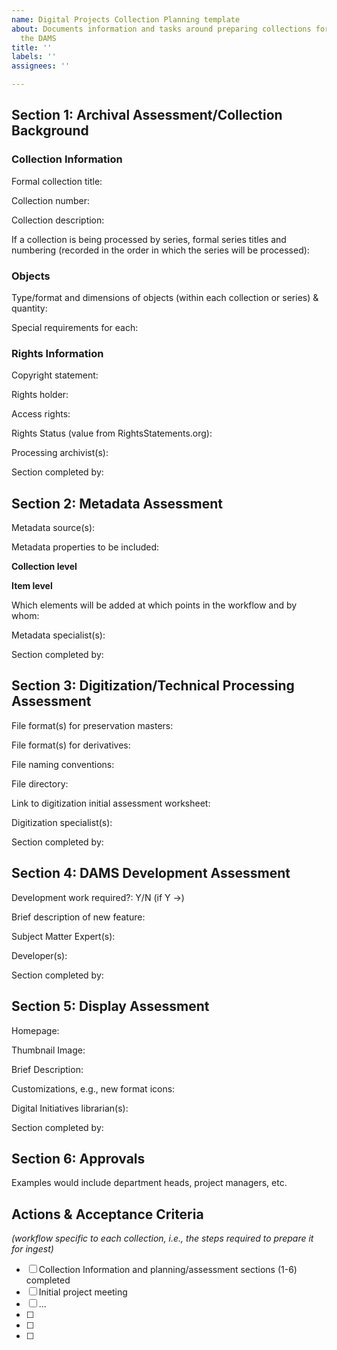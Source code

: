 ```yaml
---
name: Digital Projects Collection Planning template
about: Documents information and tasks around preparing collections for ingest in
  the DAMS
title: ''
labels: ''
assignees: ''

---
```


## Section 1: Archival Assessment/Collection Background

### Collection Information

Formal collection title:

Collection number:

Collection description:

If a collection is being processed by series, formal series titles and numbering (recorded in the order in which the series will be processed):

### Objects

Type/format and dimensions of objects (within each collection or series) & quantity:

Special requirements for each:

### Rights Information

Copyright statement: 

Rights holder: 

Access rights:

Rights Status (value from RightsStatements.org):


Processing archivist(s):

Section completed by: 


## Section 2: Metadata Assessment

Metadata source(s):

Metadata properties to be included:

**Collection level**

**Item level**

Which elements will be added at which points in the workflow and by whom:


Metadata specialist(s): 

Section completed by:


## Section 3: Digitization/Technical Processing Assessment

File format(s) for preservation masters:

File format(s) for derivatives:

File naming conventions:

File directory:

Link to digitization initial assessment worksheet:


Digitization specialist(s):

Section completed by:


## Section 4: DAMS Development Assessment

Development work required?: Y/N   (if Y →)
    
Brief description of new feature:
    

Subject Matter Expert(s):
    
Developer(s):
    
Section completed by:


## Section 5: Display Assessment

Homepage:

Thumbnail Image:

Brief Description:

Customizations, e.g., new format icons:


Digital Initiatives librarian(s):

Section completed by:


## Section 6: Approvals

Examples would include department heads, project managers, etc.

## Actions & Acceptance Criteria 
_(workflow specific to each collection, i.e., the steps required to prepare it for ingest)_

- [ ]  Collection Information and planning/assessment sections (1-6) completed
- [ ]  Initial project meeting
- [ ]  ...
- [ ]  
- [ ]  
- [ ]
